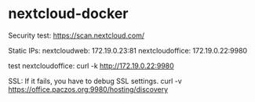 # nextcloud-docker

Security test: https://scan.nextcloud.com/

Static IPs:
nextcloudweb: 172.19.0.23:81
nextcloudoffice: 172.19.0.22:9980

test nextcloudoffice:
curl -k http://172.19.0.22:9980

SSL: If it fails, you have to debug SSL settings.
curl -v https://office.paczos.org:9980/hosting/discovery
